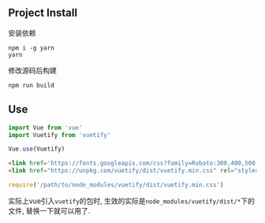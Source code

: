 ## Project Install

安装依赖

```
npm i -g yarn
yarn 
```

修改源码后构建

```
npm run build
```

## Use

```javascript
import Vue from 'vue'
import Vuetify from 'vuetify'

Vue.use(Vuetify)
```

```html
<link href='https://fonts.googleapis.com/css?family=Roboto:300,400,500,700|Material+Icons' rel="stylesheet">
<link href="https://unpkg.com/vuetify/dist/vuetify.min.css" rel="stylesheet">
```

```javascript
require('/path/to/node_modules/vuetify/dist/vuetify.min.css')
```

实际上vue引入`vuetify`的包时, 生效的实际是`node_modules/vuetify/dist/*`下的文件, 替换一下就可以用了.